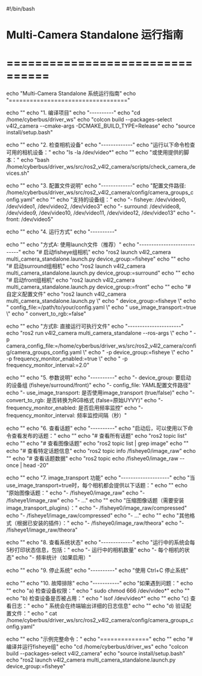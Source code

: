 #!/bin/bash

# Multi-Camera Standalone 运行指南
# ================================

echo "Multi-Camera Standalone 系统运行指南"
echo "=================================="

echo ""
echo "1. 编译项目"
echo "----------"
echo "cd /home/cyberbus/driver_ws"
echo "colcon build --packages-select v4l2_camera --cmake-args -DCMAKE_BUILD_TYPE=Release"
echo "source install/setup.bash"

echo ""
echo "2. 检查相机设备"
echo "-------------"
echo "运行以下命令检查可用的相机设备："
echo "ls -la /dev/video*"
echo ""
echo "或使用提供的脚本："
echo "bash /home/cyberbus/driver_ws/src/ros2_v4l2_camera/scripts/check_camera_devices.sh"

echo ""
echo "3. 配置文件说明"
echo "-------------"
echo "配置文件路径: /home/cyberbus/driver_ws/src/ros2_v4l2_camera/config/camera_groups_config.yaml"
echo ""
echo "支持的设备组："
echo "- fisheye: /dev/video0, /dev/video1, /dev/video2, /dev/video3"
echo "- surround: /dev/video8, /dev/video9, /dev/video10, /dev/video11, /dev/video12, /dev/video13"
echo "- front: /dev/video5"

echo ""
echo "4. 运行方式"
echo "----------"

echo ""
echo "方式A: 使用launch文件（推荐）"
echo "----------------------------"
echo "# 启动fisheye组相机"
echo "ros2 launch v4l2_camera multi_camera_standalone.launch.py device_group:=fisheye"
echo ""
echo "# 启动surround组相机"
echo "ros2 launch v4l2_camera multi_camera_standalone.launch.py device_group:=surround"
echo ""
echo "# 启动front组相机"
echo "ros2 launch v4l2_camera multi_camera_standalone.launch.py device_group:=front"
echo ""
echo "# 自定义配置文件"
echo "ros2 launch v4l2_camera multi_camera_standalone.launch.py \\"
echo "  device_group:=fisheye \\"
echo "  config_file:=/path/to/your/config.yaml \\"
echo "  use_image_transport:=true \\"
echo "  convert_to_rgb:=false"

echo ""
echo "方式B: 直接运行可执行文件"
echo "----------------------"
echo "ros2 run v4l2_camera multi_camera_standalone --ros-args \\"
echo "  -p camera_config_file:=/home/cyberbus/driver_ws/src/ros2_v4l2_camera/config/camera_groups_config.yaml \\"
echo "  -p device_group:=fisheye \\"
echo "  -p frequency_monitor_enabled:=true \\"
echo "  -p frequency_monitor_interval:=2.0"

echo ""
echo "5. 参数说明"
echo "----------"
echo "- device_group: 要启动的设备组 (fisheye/surround/front)"
echo "- config_file: YAML配置文件路径"
echo "- use_image_transport: 是否使用image_transport (true/false)"
echo "- convert_to_rgb: 是否转换为RGB格式 (false=原始UYVY)"
echo "- frequency_monitor_enabled: 是否启用频率监控"
echo "- frequency_monitor_interval: 频率监控间隔（秒）"

echo ""
echo "6. 查看话题"
echo "----------"
echo "启动后，可以使用以下命令查看发布的话题："
echo ""
echo "# 查看所有话题"
echo "ros2 topic list"
echo ""
echo "# 查看图像话题"
echo "ros2 topic list | grep image"
echo ""
echo "# 查看特定话题信息"
echo "ros2 topic info /fisheye0/image_raw"
echo ""
echo "# 查看话题数据"
echo "ros2 topic echo /fisheye0/image_raw --once | head -20"

echo ""
echo "7. image_transport 功能"
echo "--------------------"
echo "当use_image_transport=true时，每个相机都会提供以下话题："
echo ""
echo "原始图像话题："
echo "- /fisheye0/image_raw"
echo "- /fisheye1/image_raw"
echo "- ..."
echo ""
echo "压缩图像话题（需要安装image_transport_plugins）："
echo "- /fisheye0/image_raw/compressed"
echo "- /fisheye1/image_raw/compressed"
echo "- ..."
echo ""
echo "其他格式（根据已安装的插件）："
echo "- /fisheye0/image_raw/theora"
echo "- /fisheye1/image_raw/theora"

echo ""
echo "8. 查看系统状态"
echo "-------------"
echo "运行中的系统会每5秒打印状态信息，包括："
echo "- 运行中的相机数量"
echo "- 每个相机的状态"
echo "- 频率统计（如果启用）"

echo ""
echo "9. 停止系统"
echo "----------"
echo "使用 Ctrl+C 停止系统"

echo ""
echo "10. 故障排除"
echo "-----------"
echo "如果遇到问题："
echo ""
echo "a) 检查设备权限："
echo "   sudo chmod 666 /dev/video*"
echo ""
echo "b) 检查设备是否被占用："
echo "   lsof /dev/video*"
echo ""
echo "c) 查看日志："
echo "   系统会在终端输出详细的日志信息"
echo ""
echo "d) 验证配置文件："
echo "   cat /home/cyberbus/driver_ws/src/ros2_v4l2_camera/config/camera_groups_config.yaml"

echo ""
echo "示例完整命令："
echo "=============="
echo ""
echo "# 编译并运行fisheye组"
echo "cd /home/cyberbus/driver_ws"
echo "colcon build --packages-select v4l2_camera"
echo "source install/setup.bash"
echo "ros2 launch v4l2_camera multi_camera_standalone.launch.py device_group:=fisheye"
